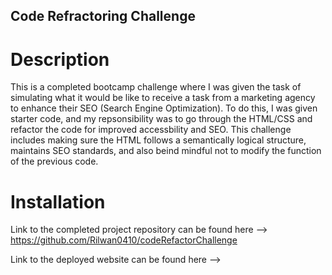 ## Code Refractoring Challenge

# Description

This is a completed bootcamp challenge where I was given the task of simulating what it would be like to receive a task from a marketing agency to enhance their SEO (Search Engine Optimization). To do this, I was given starter code, and my repsonsibility was to go through the HTML/CSS and refactor the code for improved accessbility and SEO. This challenge includes making sure the HTML follows a semantically logical structure, maintains SEO standards, and also beind mindful not to modify the function of the previous code.

# Installation

Link to the completed project repository can be found here --> https://github.com/Rilwan0410/codeRefactorChallenge

Link to the deployed website can be found here --> 
